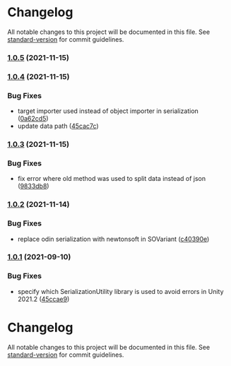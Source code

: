 # Changelog

All notable changes to this project will be documented in this file. See [standard-version](https://github.com/conventional-changelog/standard-version) for commit guidelines.

### [1.0.5](https://github.com/GieziJo/ScriptableObjectVariant/compare/v1.0.4...v1.0.5) (2021-11-15)

### [1.0.4](https://github.com/GieziJo/ScriptableObjectVariant/compare/v1.0.3...v1.0.4) (2021-11-15)


### Bug Fixes

* target importer used instead of object importer in serialization ([0a62cd5](https://github.com/GieziJo/ScriptableObjectVariant/commit/0a62cd58596d9ddb6f378305e1bffa9401c5e17a))
* update data path ([45cac7c](https://github.com/GieziJo/ScriptableObjectVariant/commit/45cac7c3326748d569454ea0402253f1fe081b0b))

### [1.0.3](https://github.com/GieziJo/ScriptableObjectVariant/compare/v1.0.2...v1.0.3) (2021-11-15)


### Bug Fixes

* fix error where old method was used to split data instead of json ([9833db8](https://github.com/GieziJo/ScriptableObjectVariant/commit/9833db8b72521499392445fdda1efea432684dcd))

### [1.0.2](https://github.com/GieziJo/ScriptableObjectVariant/compare/v1.0.1...v1.0.2) (2021-11-14)


### Bug Fixes

* replace odin serialization with newtonsoft in SOVariant ([c40390e](https://github.com/GieziJo/ScriptableObjectVariant/commit/c40390e89531320f247a6975e6dcf899b1c8c85d))

### [1.0.1](https://github.com/GieziJo/ScriptableObjectVariant/compare/v1.0.0...v1.0.1) (2021-09-10)


### Bug Fixes

* specify which SerializationUtility library is used to avoid errors in Unity 2021.2 ([45ccae9](https://github.com/GieziJo/ScriptableObjectVariant/commit/45ccae9d0d082a6befa03c0d8d2905b08ee6f8e9))

# Changelog

All notable changes to this project will be documented in this file. See [standard-version](https://github.com/conventional-changelog/standard-version) for commit guidelines.


